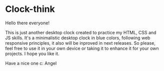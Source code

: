 # Clock-think
Hello there everyone!

This is just another desktop clock created to practice my HTML, CSS and JS skills. It's a minimalistic desktop clock in blue colors, following web responsive principles, it also will be inproved in next releases. So please, feel free to use it in your own device or taking it to enhance it for your own projects.
I hope you like it.

Have a nice one c: 
Angel
